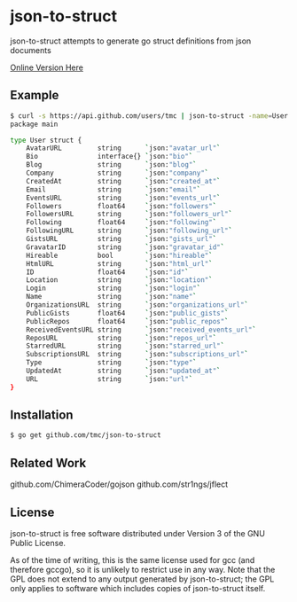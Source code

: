 json-to-struct
======

json-to-struct attempts to generate go struct definitions from json documents

[Online Version Here](https://tmc.github.io/json-to-struct/)

Example
----------

```sh
$ curl -s https://api.github.com/users/tmc | json-to-struct -name=User
package main

type User struct {
	AvatarURL         string      `json:"avatar_url"`
	Bio               interface{} `json:"bio"`
	Blog              string      `json:"blog"`
	Company           string      `json:"company"`
	CreatedAt         string      `json:"created_at"`
	Email             string      `json:"email"`
	EventsURL         string      `json:"events_url"`
	Followers         float64     `json:"followers"`
	FollowersURL      string      `json:"followers_url"`
	Following         float64     `json:"following"`
	FollowingURL      string      `json:"following_url"`
	GistsURL          string      `json:"gists_url"`
	GravatarID        string      `json:"gravatar_id"`
	Hireable          bool        `json:"hireable"`
	HtmlURL           string      `json:"html_url"`
	ID                float64     `json:"id"`
	Location          string      `json:"location"`
	Login             string      `json:"login"`
	Name              string      `json:"name"`
	OrganizationsURL  string      `json:"organizations_url"`
	PublicGists       float64     `json:"public_gists"`
	PublicRepos       float64     `json:"public_repos"`
	ReceivedEventsURL string      `json:"received_events_url"`
	ReposURL          string      `json:"repos_url"`
	StarredURL        string      `json:"starred_url"`
	SubscriptionsURL  string      `json:"subscriptions_url"`
	Type              string      `json:"type"`
	UpdatedAt         string      `json:"updated_at"`
	URL               string      `json:"url"`
}
```

Installation
------------

```sh
$ go get github.com/tmc/json-to-struct
```

Related Work
------------

github.com/ChimeraCoder/gojson
github.com/str1ngs/jflect 

License 
----------

json-to-struct is free software distributed under Version 3 of the GNU Public License. 

As of the time of writing, this is the same license used for gcc (and therefore gccgo), so it is unlikely to restrict use in any way. Note that the GPL does not extend to any output generated by json-to-struct; the GPL only applies to software which includes copies of json-to-struct itself.
